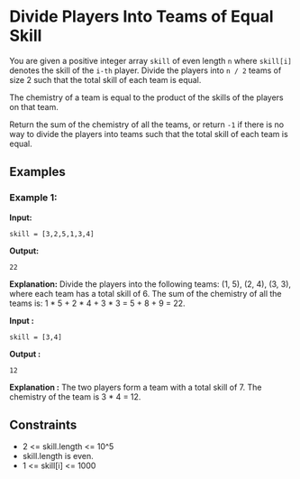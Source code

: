 # Divide Players Into Teams of Equal Skill

You are given a positive integer array `skill` of even length `n` where `skill[i]` denotes the skill of the `i-th` player. Divide the players into `n / 2` teams of size 2 such that the total skill of each team is equal.

The chemistry of a team is equal to the product of the skills of the players on that team.

Return the sum of the chemistry of all the teams, or return `-1` if there is no way to divide the players into teams such that the total skill of each team is equal.

## Examples

### Example 1:
**Input:**
```
skill = [3,2,5,1,3,4]
```
**Output:**
```
22
```
**Explanation:** 
Divide the players into the following teams: (1, 5), (2, 4), (3, 3), where each team has a total skill of 6.
The sum of the chemistry of all the teams is: 1 * 5 + 2 * 4 + 3 * 3 = 5 + 8 + 9 = 22.

**Input :**
```
skill = [3,4]
```
**Output :** 
```
12
```
**Explanation :** 
The two players form a team with a total skill of 7.
The chemistry of the team is 3 * 4 = 12.

## Constraints
- 2 <= skill.length <= 10^5
- skill.length is even.
- 1 <= skill[i] <= 1000

